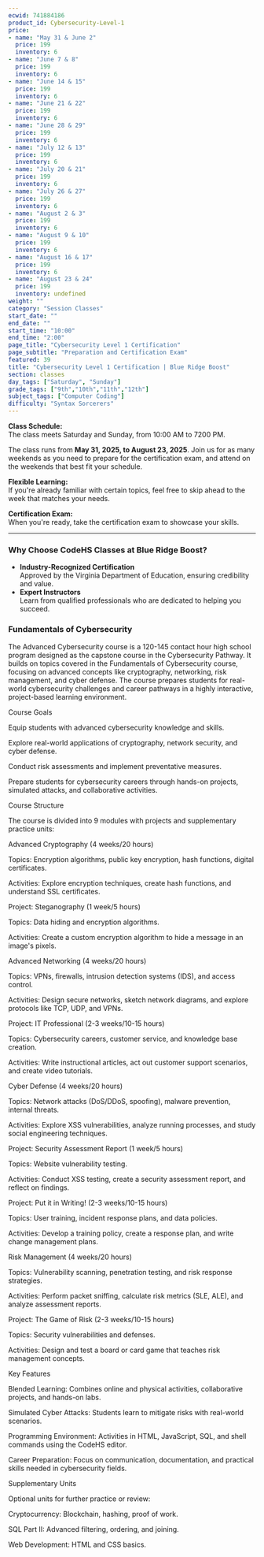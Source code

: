 ```yaml
---
ecwid: 741884186
product_id: Cybersecurity-Level-1
price:
- name: "May 31 & June 2"
  price: 199
  inventory: 6
- name: "June 7 & 8"
  price: 199
  inventory: 6
- name: "June 14 & 15"
  price: 199
  inventory: 6
- name: "June 21 & 22"
  price: 199
  inventory: 6
- name: "June 28 & 29"
  price: 199
  inventory: 6
- name: "July 12 & 13"
  price: 199
  inventory: 6
- name: "July 20 & 21"
  price: 199
  inventory: 6
- name: "July 26 & 27"
  price: 199
  inventory: 6
- name: "August 2 & 3"
  price: 199
  inventory: 6
- name: "August 9 & 10"
  price: 199
  inventory: 6
- name: "August 16 & 17"
  price: 199
  inventory: 6
- name: "August 23 & 24"
  price: 199
  inventory: undefined
weight: ""
category: "Session Classes"
start_date: ""
end_date: ""
start_time: "10:00"
end_time: "2:00"
page_title: "Cybersecurity Level 1 Certification"
page_subtitle: "Preparation and Certification Exam"
featured: 39
title: "Cybersecurity Level 1 Certification | Blue Ridge Boost"
section: classes
day_tags: ["Saturday", "Sunday"]
grade_tags: ["9th","10th","11th","12th"]
subject_tags: ["Computer Coding"]
difficulty: "Syntax Sorcerers"
---
```

<p>
	<strong>Class Schedule:</strong><br>
	The class meets Saturday and Sunday, from 10:00 AM to 7200 PM.
</p>
<p>
	The class runs from <strong>May 31, 2025, to August 23, 2025</strong>. Join us for as many weekends as you need to prepare for the certification exam, and attend on the weekends that best fit your schedule.
</p>
<p>
	<strong>Flexible Learning:</strong><br>
	If you're already familiar with certain topics, feel free to skip ahead to the week that matches your needs.
</p>
<p>
	<strong>Certification Exam:</strong><br>
	When you're ready, take the certification exam to showcase your skills.
</p>
<hr>
<h3>Why Choose CodeHS Classes at Blue Ridge Boost?</h3>
<ul>
	<li>
	<strong>Industry-Recognized Certification</strong><br>
	Approved by the Virginia Department of Education, ensuring credibility and value.
	</li>
	<li>
	<strong>Expert Instructors</strong><br>
	Learn from qualified professionals who are dedicated to helping you succeed.
	</li>
</ul>
<h3><strong>Fundamentals of Cybersecurity</strong></h3>
<p>The Advanced Cybersecurity course is a 120-145 contact hour high school program designed as the capstone course in the Cybersecurity Pathway. It builds on topics covered in the Fundamentals of Cybersecurity course, focusing on advanced concepts like cryptography, networking, risk management, and cyber defense. The course prepares students for real-world cybersecurity challenges and career pathways in a highly interactive, project-based learning environment.
</p>
<p>Course Goals
</p>
<p>Equip students with advanced cybersecurity knowledge and skills.
</p>
<p>Explore real-world applications of cryptography, network security, and cyber defense.
</p>
<p>Conduct risk assessments and implement preventative measures.
</p>
<p>Prepare students for cybersecurity careers through hands-on projects, simulated attacks, and collaborative activities.
</p>
<p>Course Structure
</p>
<p>The course is divided into 9 modules with projects and supplementary practice units:
</p>
<p>Advanced Cryptography (4 weeks/20 hours)
</p>
<p>Topics: Encryption algorithms, public key encryption, hash functions, digital certificates.
</p>
<p>Activities: Explore encryption techniques, create hash functions, and understand SSL certificates.
</p>
<p>Project: Steganography (1 week/5 hours)
</p>
<p>Topics: Data hiding and encryption algorithms.
</p>
<p>Activities: Create a custom encryption algorithm to hide a message in an image's pixels.
</p>
<p>Advanced Networking (4 weeks/20 hours)
</p>
<p>Topics: VPNs, firewalls, intrusion detection systems (IDS), and access control.
</p>
<p>Activities: Design secure networks, sketch network diagrams, and explore protocols like TCP, UDP, and VPNs.
</p>
<p>Project: IT Professional (2-3 weeks/10-15 hours)
</p>
<p>Topics: Cybersecurity careers, customer service, and knowledge base creation.
</p>
<p>Activities: Write instructional articles, act out customer support scenarios, and create video tutorials.
</p>
<p>Cyber Defense (4 weeks/20 hours)
</p>
<p>Topics: Network attacks (DoS/DDoS, spoofing), malware prevention, internal threats.
</p>
<p>Activities: Explore XSS vulnerabilities, analyze running processes, and study social engineering techniques.
</p>
<p>Project: Security Assessment Report (1 week/5 hours)
</p>
<p>Topics: Website vulnerability testing.
</p>
<p>Activities: Conduct XSS testing, create a security assessment report, and reflect on findings.
</p>
<p>Project: Put it in Writing! (2-3 weeks/10-15 hours)
</p>
<p>Topics: User training, incident response plans, and data policies.
</p>
<p>Activities: Develop a training policy, create a response plan, and write change management plans.
</p>
<p>Risk Management (4 weeks/20 hours)
</p>
<p>Topics: Vulnerability scanning, penetration testing, and risk response strategies.
</p>
<p>Activities: Perform packet sniffing, calculate risk metrics (SLE, ALE), and analyze assessment reports.
</p>
<p>Project: The Game of Risk (2-3 weeks/10-15 hours)
</p>
<p>Topics: Security vulnerabilities and defenses.
</p>
<p>Activities: Design and test a board or card game that teaches risk management concepts.
</p>
<p>Key Features
</p>
<p>Blended Learning: Combines online and physical activities, collaborative projects, and hands-on labs.
</p>
<p>Simulated Cyber Attacks: Students learn to mitigate risks with real-world scenarios.
</p>
<p>Programming Environment: Activities in HTML, JavaScript, SQL, and shell commands using the CodeHS editor.
</p>
<p>Career Preparation: Focus on communication, documentation, and practical skills needed in cybersecurity fields.
</p>
<p>Supplementary Units
</p>
<p>Optional units for further practice or review:
</p>
<p>Cryptocurrency: Blockchain, hashing, proof of work.
</p>
<p>SQL Part II: Advanced filtering, ordering, and joining.
</p>
<p>Web Development: HTML and CSS basics.
</p>
